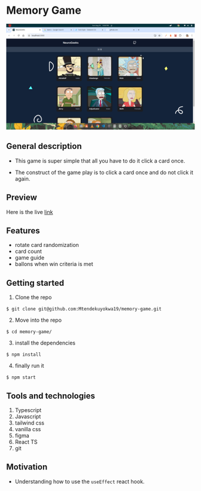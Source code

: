 # Memory Game

![](./readmePngs/overview.png)

## General description

- This game is super simple that all you have to do it click a card once.

- The construct of the game play is to click a card once and do not click it again.

## Preview

Here is the live [link](https://memory-game-zeta-ruby.vercel.app/)

## Features
- rotate card randomization
- card count
- game guide
- ballons when win criteria is met

## Getting started

1. Clone the repo
```
$ git clone git@github.com:Mtendekuyokwa19/memory-game.git

```
2. Move into the repo
```
$ cd memory-game/

```

3. install the dependencies
```
$ npm install

```
4. finally run it

```
$ npm start

```

## Tools and technologies
1. Typescript
1. Javascript
1. tailwind css
1. vanilla css
1. figma
1. React TS
1. git

## Motivation
- Understanding how to use the `useEffect` react hook.
